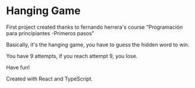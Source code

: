 # Hanging Game

First project created thanks to fernando herrera's course "Programación para principiantes -Primeros pasos"

Basically, it's the hanging game, you have to guess the hidden word to win. 

You have 9 attempts, if you reach attempt 9, you lose.

Have fun!


Created with React and TypeScript.